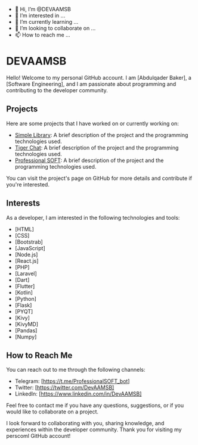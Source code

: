 - 👋 Hi, I’m @DEVAAMSB
- 👀 I’m interested in ...
- 🌱 I’m currently learning ...
- 💞️ I’m looking to collaborate on ...
- 📫 How to reach me ...


# DEVAAMSB

Hello! Welcome to my personal GitHub account. I am [Abdulqader Baker], a [Software Engineering], and I am passionate about programming and contributing to the developer community.

## Projects

Here are some projects that I have worked on or currently working on:

- [Simple Library](https://github.com/DEVAAMSB/SimpleLibrary): A brief description of the project and the programming technologies used.
- [Tiger Chat](https://github.com/DEVAAMSB/TigerChat): A brief description of the project and the programming technologies used.
- [Professional SOFT](https://professionalsoft.epizy.com): A brief description of the project and the programming technologies used.

You can visit the project's page on GitHub for more details and contribute if you're interested.

## Interests

As a developer, I am interested in the following technologies and tools:

- [HTML]
- [CSS]
- [Bootstrab]
- [JavaScript]
- [Node.js]
- [React.js]
- [PHP]
- [Laravel]
- [Dart]
- [Flutter]
- [Kotlin]
- [Python]
- [Flask]
- [PYQT]
- [Kivy]
- [KivyMD]
- [Pandas]
- [Numpy]

## How to Reach Me

You can reach out to me through the following channels:

- Telegram: [https://t.me/ProfessionalSOFT_bot]
- Twitter: [https://twitter.com/DevAAMSB]
- LinkedIn: [https://www.linkedin.com/in/DevAAMSB]

Feel free to contact me if you have any questions, suggestions, or if you would like to collaborate on a project.

I look forward to collaborating with you, sharing knowledge, and experiences within the developer community. Thank you for visiting my perscoml GitHub account!

<!---
DEVAAMSB/DEVAAMSB is a ✨ special ✨ repository because its `README.md` (this file) appears on your GitHub profile.
You can click the Preview link to take a look at your changes.
--->
